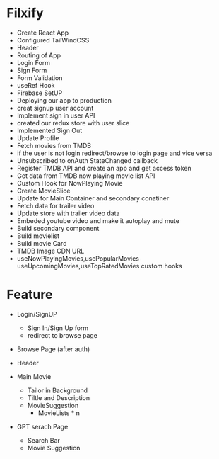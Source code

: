 # Filxify

 - Create React App
 - Configured TailWindCSS
 - Header
 - Routing of App
 - Login Form
 - Sign Form
 - Form Validation
 - useRef Hook
 - Firebase SetUP
 - Deploying our app to production
 - creat signup user account
 - Implement sign in user API
 - created our redux store with user slice
 - Implemented Sign Out
 - Update Profile
 - Fetch movies from TMDB
 - if the user is not login redirect/browse to login page and vice versa
 - Unsubscribed to onAuth StateChanged callback
 - Register TMDB API and create an app and get access token
 - Get data from TMDB now playing movie list API
 - Custom Hook for NowPlaying Movie
 - Create MovieSlice
 - Update for Main Container and secondary conatiner
 - Fetch data for trailer video
 - Update store with trailer video data
 - Embeded youtube video and make it autoplay and mute
 - Build secondary component
 - Build movielist
 - Build movie Card
 - TMDB Image CDN URL
 - useNowPlayingMovies,usePopularMovies
 useUpcomingMovies,useTopRatedMovies custom hooks
 




# Feature
- Login/SignUP
  - Sign In/Sign Up form
  - redirect to browse page
- Browse Page (after auth)
 - Header
 - Main Movie
   - Tailor in Background
   - Tiltle and Description
   - MovieSuggestion
       - MovieLists * n 

- GPT serach Page
   - Search Bar
   - Movie Suggestion